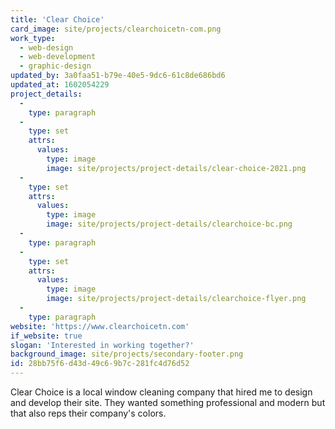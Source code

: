 ```yaml
---
title: 'Clear Choice'
card_image: site/projects/clearchoicetn-com.png
work_type:
  - web-design
  - web-development
  - graphic-design
updated_by: 3a0faa51-b79e-40e5-9dc6-61c8de686bd6
updated_at: 1602054229
project_details:
  -
    type: paragraph
  -
    type: set
    attrs:
      values:
        type: image
        image: site/projects/project-details/clear-choice-2021.png
  -
    type: set
    attrs:
      values:
        type: image
        image: site/projects/project-details/clearchoice-bc.png
  -
    type: paragraph
  -
    type: set
    attrs:
      values:
        type: image
        image: site/projects/project-details/clearchoice-flyer.png
  -
    type: paragraph
website: 'https://www.clearchoicetn.com'
if_website: true
slogan: 'Interested in working together?'
background_image: site/projects/secondary-footer.png
id: 28bb75f6-d43d-49c6-9b7c-281fc4d76d52
---
```

Clear Choice is a local window cleaning company that hired me to design and develop their site. They wanted something professional and modern but that also reps their company's colors.